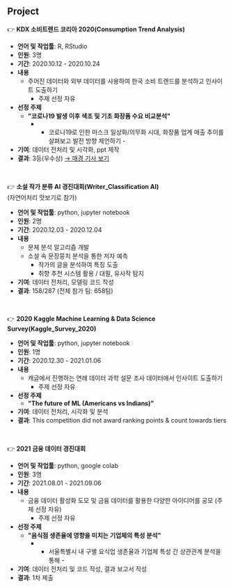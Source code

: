 
## Project

:point_right: **KDX 소비트렌드 코리아 2020(Consumption Trend Analysis)**  
- **언어 및 작업툴**: R, RStudio 
- **인원**: 3명  
- **기간**: 2020.10.12 - 2020.10.24  
- **내용**
  - 주어진 데이터와 외부 데이터를 사용하여 한국 소비 트렌드를 분석하고 인사이트 도출하기
    - 주제 선정 자유  
- **선정 주제**
  - **"코로나19 발생 이후 색조 및 기초 화장품 수요 비교분석"**  
    - - 코로나19로 인한 마스크 일상화/의무화 시대, 화장품 업계 매출 추이를 살펴보고 발전 방향 제언하기 -  
- **기여**: 데이터 전처리 및 시각화, ppt 제작  
- **결과**: 3등(우수상) [→ 매경 기사 보기](https://www.mk.co.kr/news/it/view/2020/11/1187287/)

<br>

:point_right: **소설 작가 분류 AI 경진대회(Writer_Classification AI)**  
  (자연어처리 맛보기로 참가)
- **언어 및 작업툴**: python, jupyter notebook
- **인원**: 2명
- **기간**: 2020.12.03 - 2020.12.04
- **내용**
  - 문체 분석 알고리즘 개발
  - 소설 속 문장뭉치 분석을 통한 저자 예측
    - 작가의 글을 분석하여 특징 도출
    - 취향 추천 시스템 활용 / 대필, 유사작 탐지
- **기여**: 데이터 전처리, 모델링 코드 작성
- **결과**: 158/287 (전체 참가 팀: 658팀)

<br>

:point_right: **2020 Kaggle Machine Learning & Data Science Survey(Kaggle_Survey_2020)**
- **언어 및 작업툴**: python, jupyter notebook
- **인원**: 1명
- **기간**: 2020.12.30 - 2021.01.06
- **내용**
  - 캐글에서 진행하는 연례 데이터 과학 설문 조사 데이터에서 인사이트 도출하기
    - 주제 선정 자유  
- **선정 주제**
  - **"The future of ML (Americans vs Indians)"**  
- **기여**: 데이터 전처리, 시각화 및 분석
- **결과**: This competition did not award ranking points & count towards tiers

<br>

:point_right: **2021 금융 데이터 경진대회**  
- **언어 및 작업툴**: python, google colab  
- **인원**: 3명  
- **기간**: 2021.08.01 - 2021.09.06  
- **내용**  
  - 금융 데이터 활성화 도모 및 금융 데이터를 활용한 다양한 아이디어를 공모 (주제 선정 자유)
    - 주제 선정 자유  
- **선정 주제**  
  - **"음식점 생존율에 영향을 미치는 기업체의 특성 분석"**  
    - - 서울특별시 내 구별 요식업 생존율과 기업체 특성 간 상관관계 분석을 통해 -  
- **기여**: 데이터 전처리 및 코드 작성, 결과 보고서 작성  
- **결과**: 1차 제출
